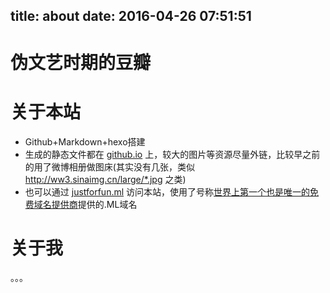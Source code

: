 title: about
date: 2016-04-26 07:51:51
---
# 伪文艺时期的豆瓣
<script type="text/javascript" src="http://www.douban.com/service/badge/pengjunlong/?selection=random&amp;picsize=medium&amp;hideself=on&amp;show=collection&amp;n=16&amp;hidelogo=on&amp;cat=drama%7Cmovie%7Cbook%7Cmusic&amp;columns=4"></script>

# 关于本站
- Github+Markdown+hexo搭建
- 生成的静态文件都在 [github.io](http://pengjunlong.github.io) 上，较大的图片等资源尽量外链，比较早之前的用了微博相册做图床(其实没有几张，类似 http://ww3.sinaimg.cn/large/*.jpg 之类)
- 也可以通过 [justforfun.ml](http://www.justforfun.ml/) 访问本站，使用了号称[世界上第一个也是唯一的免费域名提供商](http://www.freenom.com/zh/freeandpaiddomains.html)提供的.ML域名

# 关于我
。。。